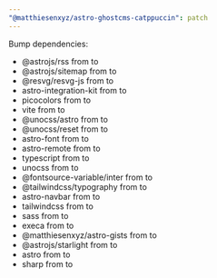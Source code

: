 ```yaml
---
"@matthiesenxyz/astro-ghostcms-catppuccin": patch
---
```


Bump dependencies:

- @astrojs/rss from to
- @astrojs/sitemap from to
- @resvg/resvg-js from to
- astro-integration-kit from to
- picocolors from to
- vite from to
- @unocss/astro from to
- @unocss/reset from to
- astro-font from to
- astro-remote from to
- typescript from to
- unocss from to
- @fontsource-variable/inter from to
- @tailwindcss/typography from to
- astro-navbar from to
- tailwindcss from to
- sass from to
- execa from to
- @matthiesenxyz/astro-gists from to
- @astrojs/starlight from to
- astro from to
- sharp from to
